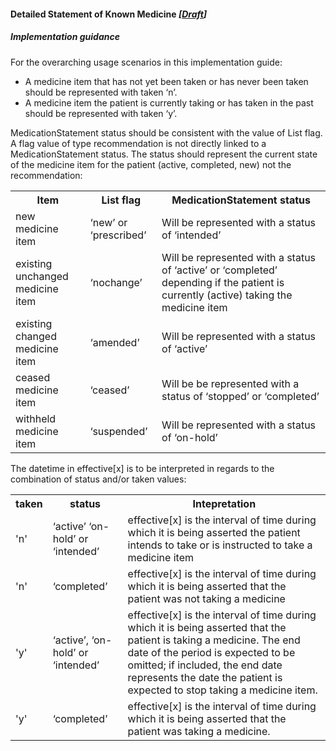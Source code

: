 #### Detailed Statement of Known Medicine *[[Draft](http://hl7.org/fhir/stu3/valueset-publication-status.html)]*

##### Implementation guidance

For the overarching usage scenarios in this implementation guide:
* A medicine item that has not yet been taken or has never been taken should be represented with taken ‘n’.
* A medicine item the patient is currently taking or has taken in the past should be represented with taken ‘y’.

MedicationStatement status should be consistent with the value of List flag. A flag value of type recommendation is not directly linked to a MedicationStatement status. The status should represent the current state of the medicine item for the patient (active, completed, new) not the recommendation:

<table class="list" width="100%">
    <tr>
        <th>Item</th>
        <th>List flag</th>
        <th>MedicationStatement status</th>
    </tr>
    <tr>
        <td>new medicine item</td>
        <td>‘new’ or ‘prescribed’</td>
        <td>Will be represented with a status of ‘intended’</td>
    </tr>
    <tr>
        <td>existing unchanged medicine item</td>
        <td>‘nochange’</td>
        <td>Will be represented with a status of ‘active’ or ‘completed’ depending if the patient is currently (active) taking the medicine item</td>
    </tr>
    <tr>
        <td>existing changed medicine item</td>
        <td>‘amended’</td>
        <td>Will be represented with a status of ‘active’</td>
    </tr>
    <tr>
        <td>ceased medicine item</td>
        <td>‘ceased’</td>
        <td>Will be be represented with a status of ‘stopped’ or ‘completed’</td>
    </tr>   
    <tr>
        <td>withheld medicine item</td>
        <td>‘suspended’</td>
        <td>Will be represented with a status of ‘on-hold’</td>
    </tr>               
</table>

The datetime in effective[x] is to be interpreted in regards to the combination of status and/or taken values:
<table  class="list" width="100%">
    <tr>
        <th>taken</th>
        <th>status</th>
        <th>Intepretation</th>
    </tr>
    <tr>
        <td>'n'</td>
        <td>‘active’ ‘on-hold’ or ‘intended’</td>
        <td>effective[x] is the interval of time during which it is being asserted the patient intends to take or is instructed to take a medicine item</td>
    </tr>
    <tr>
        <td>'n'</td>
        <td>‘completed’</td>
        <td>effective[x] is the interval of time during which it is being asserted that the patient was not taking a medicine</td>
    </tr>
    <tr>
        <td>'y'</td>
        <td>‘active’, ‘on-hold’ or ‘intended’</td>
        <td>effective[x] is the interval of time during which it is being asserted that the patient is taking a medicine. The end date of the period is expected to be omitted; if included, the end date represents the date the patient is expected to stop taking a medicine item.</td>
    </tr>   
    <tr>
        <td>'y'</td>
        <td>‘completed’</td>
        <td>effective[x] is the interval of time during which it is being asserted that the patient was taking a medicine.</td>
    </tr>               
</table>



  